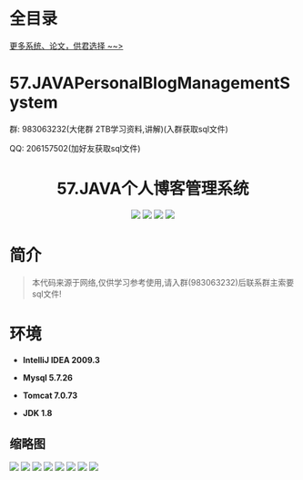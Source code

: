 # 全目录

[更多系统、论文，供君选择 ~~>](https://www.bitwise.net.cn)

# 57.JAVAPersonalBlogManagementSystem

<p>群: 983063232(大佬群 2TB学习资料,讲解)(入群获取sql文件)</p>
<p>QQ: 206157502(加好友获取sql文件)</p>

<p><h1 align="center">57.JAVA个人博客管理系统</h1></p>


<p align="center">
	<img src="https://img.shields.io/badge/jdk-1.8-orange.svg"/>
    <img src="https://img.shields.io/badge/spring-5.x-lightgrey.svg"/>
    <img src="https://img.shields.io/badge/mybatis-3.x-blue.svg"/>
    <img src="https://img.shields.io/badge/springMVC-3.x-yellow.svg"/>
</p>

# 简介


> 本代码来源于网络,仅供学习参考使用,请入群(983063232)后联系群主索要sql文件!


# 环境

- <b>IntelliJ IDEA 2009.3</b>

- <b>Mysql 5.7.26</b>

- <b>Tomcat 7.0.73</b>

- <b>JDK 1.8</b>


## 缩略图

![](https://bitwise.oss-cn-heyuan.aliyuncs.com/2024/9/10/b9433770-c064-4b55-b71a-90b1d2ce6606.png)
![](https://bitwise.oss-cn-heyuan.aliyuncs.com/2024/9/10/835631f7-54d3-4b64-b33c-6e528c00c3e9.png)
![](https://bitwise.oss-cn-heyuan.aliyuncs.com/2024/9/10/cf224e22-ca4a-4dd9-917e-2c1451b77166.png)
![](https://bitwise.oss-cn-heyuan.aliyuncs.com/2024/9/10/e492895f-c2c9-45b8-a3eb-9d617b49b9ce.png)
![](https://bitwise.oss-cn-heyuan.aliyuncs.com/2024/9/10/411e3e58-7d4e-4dcd-88d3-0b32af87ff24.png)
![](https://bitwise.oss-cn-heyuan.aliyuncs.com/2024/9/10/0158a86b-6f4c-4382-93cb-372c526f1270.png)
![](https://bitwise.oss-cn-heyuan.aliyuncs.com/2024/9/10/77ef6fed-745d-44bc-a80e-8efa426c1a37.png)
![](https://bitwise.oss-cn-heyuan.aliyuncs.com/2024/9/10/a0113e41-e6d8-4055-a69e-afc6509d0b41.png)



